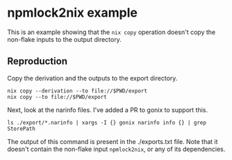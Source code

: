 # npmlock2nix example

This is an example showing that the `nix copy` operation doesn't copy the non-flake inputs to the output directory.

## Reproduction

Copy the derivation and the outputs to the export directory.

```shell
nix copy --derivation --to file://$PWD/export
nix copy --to file://$PWD/export
```

Next, look at the narinfo files. I've added a PR to gonix to support this.

```
ls ./export/*.narinfo | xargs -I {} gonix narinfo info {} | grep StorePath
```

The output of this command is present in the ./exports.txt file. Note that it doesn't contain the non-flake input `npmlock2nix`, or any of its dependencies.
